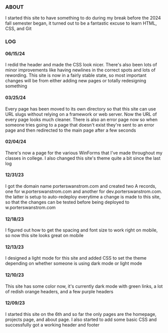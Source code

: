 ### ABOUT

I started this site to have something to do during my break
before the 2024 fall semester began, it turned out to be a
fantastic excuse to learn HTML, CSS, and Git

### LOG

#### 06/15/24
I redid the header and made the CSS look nicer. There's also
been lots of minor improvements like having newlines in the
correct spots and lots of rewording. This site is now in a
fairly stable state, so most important changes will be from
either adding new pages or totally redesigning something

#### 03/25/24
Every page has been moved to its own directory so that this
site can use URL slugs without relying on a framework or web
server. Now the URL of every page looks much cleaner. There
is also an error page now so when someone tries going to a
page that doesn't exist they're sent to an error page and
then redirected to the main page after a few seconds

#### 02/04/24
There's now a page for the various WinForms that I've made
throughout my classes in college. I also changed this site's
theme quite a bit since the last log

#### 12/31/23
I got the domain name porterswanstrom.com and created two
A records, one for w.porterswanstrom.com and another for
dev.porterswanstrom.com. the latter is setup to auto-redeploy
everytime a change is made to this site, so that the changes
can be tested before being deployed to w.porterswanstrom.com

#### 12/18/23
I figured out how to get the spacing and font size to work
right on mobile, so now this site looks great on mobile

#### 12/13/23
I designed a light mode for this site and added CSS to set
the theme depending on whether someone is using dark mode
or light mode

#### 12/10/23
This site has some color now, it's currently dark mode with
green links, a lot of redish orange headers, and a few
purple headers

#### 12/09/23
I started this site on the 6th and so far the only pages
are the homepage, projects page, and about page. I also
started to add some basic CSS and successfully got a
working header and footer
